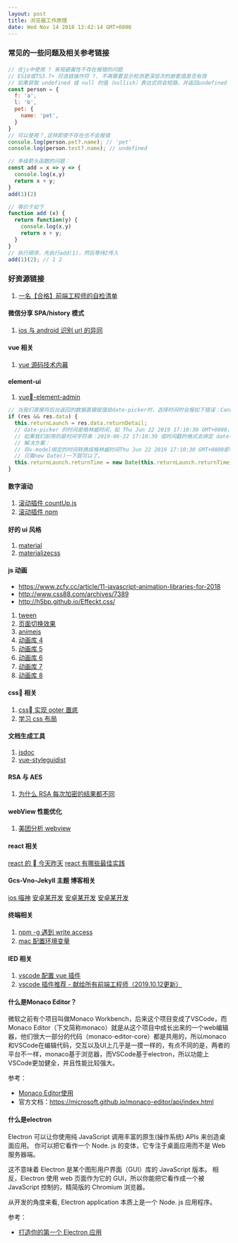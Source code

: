 ```yaml
---
layout: post
title: 浏览器工作原理
date: Wed Nov 14 2018 13:42:14 GMT+0800
---
```


### 常见的一些问题及相关参考链接

#### 

```js
// 在js中使用 ? 来规避属性不存在报错的问题
// ES10或TS3.7+ 可选链操作符 ?. 不再需要显示检测更深层次的嵌套值是否有效
// 如果获取 undefined 或 null 的值（nullish）表达式将会短路，并返回undefined
const person = {
  f: 'a',
  l: 'b',
  pet: {
    name: 'pet',
  }
}
// 可以使用？,这样即使不存在也不会报错
console.log(person.pet?.name); // 'pet'
console.log(person.test?.name); // undefined

// 多级箭头函数的问题：
const add = x => y => {
  console.log(x,y)
  return x + y;
}
add(1)(2)

// 等价于如下
function add (x) {
  return function(y) {
    console.log(x,y)
    return x + y;
  }
}
// 执行顺序，先执行add(1)，然后等待2传入
add(1)(2); // 1 2
```

### 好资源链接

1. [一名【合格】前端工程师的自检清单](https://juejin.im/post/5cc1da82f265da036023b628?utm_source=gold_browser_extension)

#### 微信分享 SPA/history 模式

1. [ios 与 android 识别 url 的异同](https://github.com/yongheng2016/blog/issues/78)

#### vue 相关

1. [vue 源码技术内幕](http://hcysun.me/vue-design/)

#### element-ui

1. [vue-element-admin](https://panjiachen.github.io/vue-element-admin-site/zh/guide/#%E5%8A%9F%E8%83%BD)

```js
// 当我们直接将后台返回的数据直接赋值给date-picker时，选择时间时会报如下错误：Cannot read property 'getHours' of undefined
if (res && res.data) {
  this.returnLaunch = res.data.returnDetail;
  // date-picker 的时间是格林威时间，如 Thu Jun 22 2019 17:10:30 GMT+0800，
  // 如果我们却用的是时间字符串：2019-06-22 17:10:30 或时间戳的格式去绑定 date-picker，会报Cannot read property 'getHours' of undefined
  // 解决方案：
  // 将v-model绑定的时间转换成格林威时间Thu Jun 22 2019 17:10:30 GMT+0800即可！转换很简单，
  // 只需new Date()一下就可以了。
  this.returnLaunch.returnTime = new Date(this.returnLaunch.returnTime);
}
```

#### 数字滚动

1. [滚动插件 countUp.js](https://inorganik.github.io/countUp.js/)
2. [滚动插件 npm](https://npm.taobao.org/package/countup.js)

#### 好的 ui 风格

1. [material](https://material.io/)
2. [materializecss](https://materializecss.com/buttons.html)

#### js 动画

- https://www.zcfy.cc/article/11-javascript-animation-libraries-for-2018
- http://www.css88.com/archives/7389
- http://h5bp.github.io/Effeckt.css/

1. [tween](https://www.tweenmax.com.cn/about/)
2. [页面切换效果](http://www.yyyweb.com/demo/page-transitions/)
3. [animejs](http://animejs.com/)
4. [动画库 4](https://www.lottiefiles.com/)
5. [动画库 5](https://daneden.github.io/animate.css/)
6. [动画库 6](http://animejs.com/)
7. [动画库 7](http://animejs.com/)
8. [动画库 8](http://animejs.com/)

#### css 相关

1. [css 实现 ooter 置底](http://liaokeyu.com/%E6%8A%80%E6%9C%AF/2017/01/06/%E8%AF%91-CSS%E4%BA%94%E7%A7%8D%E6%96%B9%E5%BC%8F%E5%AE%9E%E7%8E%B0Footer%E7%BD%AE%E5%BA%95.html)
2. [学习 css 布局](http://zh.learnlayout.com/inline-block.html)

#### 文档生成工具

1. [jsdoc](http://www.css88.com/doc/jsdoc/index.html)
2. [vue-styleguidist](https://github.com/vue-styleguidist/vue-styleguidist)

#### RSA 与 AES

1. [为什么 RSA 每次加密的结果都不同](https://blog.csdn.net/guyongqiangx/article/details/74930951)

#### webView 性能优化

1. [美团分析 webview](https://tech.meituan.com/WebViewPerf.html)

#### react 相关

[react 的  今天昨天](https://juejin.im/post/5be90d825188254b0917f180)
[react 有哪些最佳实践](https://www.zhihu.com/question/36516604)

#### Gcs-Vno-Jekyll 主题 博客相关

[ios 喵神](https://onevcat.com/#blog)
[安卓某开发](http://www.gcssloop.com/#blog)
[安卓某开发](http://www.gcssloop.com/#blog)
[安卓某开发](http://www.gcssloop.com/#blog)

#### 终端相关

1. [npm -g 遇到 write access](https://www.jianshu.com/p/31744aa44824)
2. [mac 配置环境变量](https://www.jianshu.com/p/acb1f062a925)

#### IED 相关

1. [vscode 配置 vue 插件](https://juejin.im/post/5a08d1d6f265da430f31950e)
2. [vscode 插件推荐 - 献给所有前端工程师（2019.10.12更新）](https://segmentfault.com/a/1190000006697219)

#### 什么是Monaco Editor？

微软之前有个项目叫做Monaco Workbench，后来这个项目变成了VSCode，而Monaco Editor（下文简称monaco）就是从这个项目中成长出来的一个web编辑器，他们很大一部分的代码（monaco-editor-core）都是共用的，所以monaco和VSCode在编辑代码，交互以及UI上几乎是一摸一样的，有点不同的是，两者的平台不一样，monaco基于浏览器，而VSCode基于electron，所以功能上VSCode更加健全，并且性能比较强大。

参考：
- [Monaco Editor使用](https://zhuanlan.zhihu.com/p/47746336)
- 官方文档：https://microsoft.github.io/monaco-editor/api/index.html

#### 什么是electron

Electron 可以让你使用纯 JavaScript 调用丰富的原生(操作系统) APIs 来创造桌面应用。 你可以把它看作一个 Node. js 的变体，它专注于桌面应用而不是 Web 服务器端。

这不意味着 Electron 是某个图形用户界面（GUI）库的 JavaScript 版本。 相反，Electron 使用 web 页面作为它的 GUI，所以你能把它看作成一个被 JavaScript 控制的，精简版的 Chromium 浏览器。

从开发的角度来看, Electron application 本质上是一个 Node. js 应用程序。

参考：
- [打造你的第一个 Electron 应用](https://www.electronjs.org/docs/tutorial/first-app)